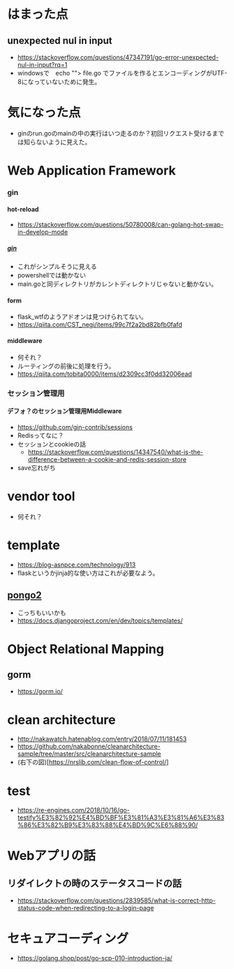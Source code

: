 # はまった点
## unexpected nul in input
- https://stackoverflow.com/questions/47347191/go-error-unexpected-nul-in-input?rq=1
- windowsで　echo ""> file.go でファイルを作るとエンコーディングがUTF-8になっていないために発生。
# 気になった点
- ginのrun.goのmainの中の実行はいつ走るのか？初回リクエスト受けるまでは知らないように見えた。

# Web Application Framework 
### gin
#### hot-reload
- https://stackoverflow.com/questions/50780008/can-golang-hot-swap-in-develop-mode
##### [gin](https://github.com/codegangsta/gin)
- これがシンプルそうに見える
- powershellでは動かない
- main.goと同ディレクトリがカレントディレクトリじゃないと動かない。
#### form
- flask_wtfのようアドオンは見つけられてない。
- https://qiita.com/CST_negi/items/99c7f2a2bd82bfb0fafd
#### middleware
- 何それ？
- ルーティングの前後に処理を行う。
- https://qiita.com/tobita0000/items/d2309cc3f0dd32006ead
### セッション管理用
#### デフォ？のセッション管理用Middleware
- https://github.com/gin-contrib/sessions
- Redisってなに？
- セッションとcookieの話
    - https://stackoverflow.com/questions/14347540/what-is-the-difference-between-a-cookie-and-redis-session-store
- save忘れがち
# vendor tool
- 何それ？

# template
- https://blog-asnpce.com/technology/913
- flaskというかjinja的な使い方はこれが必要なよう。
## [pongo2](https://github.com/flosch/pongo2)
- こっちもいいかも
- https://docs.djangoproject.com/en/dev/topics/templates/

# Object Relational Mapping
## gorm
- https://gorm.io/

# clean architecture
- http://nakawatch.hatenablog.com/entry/2018/07/11/181453
- https://github.com/nakabonne/cleanarchitecture-sample/tree/master/src/cleanarchitecture-sample
- (右下の図)[https://nrslib.com/clean-flow-of-control/]
# test 
- https://re-engines.com/2018/10/16/go-testify%E3%82%92%E4%BD%BF%E3%81%A3%E3%81%A6%E3%83%86%E3%82%B9%E3%83%88%E4%BD%9C%E6%88%90/

# Webアプリの話
## リダイレクトの時のステータスコードの話
- https://stackoverflow.com/questions/2839585/what-is-correct-http-status-code-when-redirecting-to-a-login-page

# セキュアコーディング
- https://golang.shop/post/go-scp-010-introduction-ja/